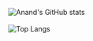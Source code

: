![Anand's GitHub stats](https://github-readme-stats.vercel.app/api?username=Techseeker-404&show_icons=true&theme=gruvbox&include_all_commits&count_private=true)
<br>
<br>
![Top Langs](https://github-readme-stats.vercel.app/api/top-langs/?username=Techseeker-404&langs_count=10)
